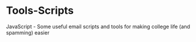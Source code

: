Tools-Scripts
=============

JavaScript - Some useful email scripts and tools for making college life (and spamming) easier
